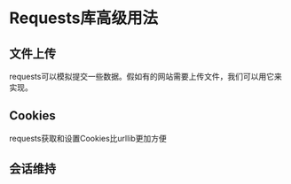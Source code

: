 #  Requests库高级用法

## 文件上传

requests可以模拟提交一些数据。假如有的网站需要上传文件，我们可以用它来实现。

## Cookies

requests获取和设置Cookies比urllib更加方便

## 会话维持



